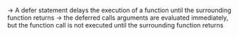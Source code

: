 -> A defer statement delays the execution of a function until the surrounding function returns
-> the deferred calls arguments are evaluated immediately, but the function call is not executed until the surrounding function returns
